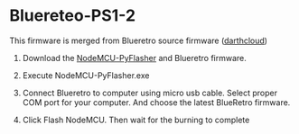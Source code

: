# Bluereteo-PS1-2
This firmware is merged from Blueretro source firmware ([darthcloud](https://github.com/darthcloud/BlueRetro/releases))
1. Download the [NodeMCU-PyFlasher](https://github.com/marcelstoer/nodemcu-pyflasher/releases) and Blueretro firmware.

2) Execute NodeMCU-PyFlasher.exe  

3) Connect Blueretro to computer using micro usb cable. Select proper COM port for your computer. And choose the latest BlueRetro firmware.  

4) Click Flash NodeMCU. Then wait for the burning to complete  
